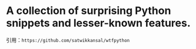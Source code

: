 # A collection of surprising Python snippets and lesser-known features.

引用：`https://github.com/satwikkansal/wtfpython`